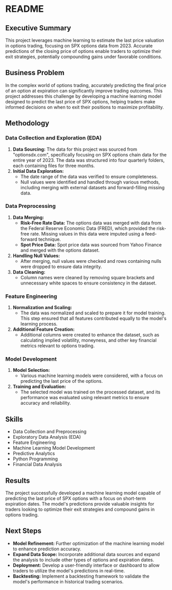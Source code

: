 
# README

## Executive Summary
This project leverages machine learning to estimate the last price valuation in options trading, focusing on SPX options data from 2023. Accurate predictions of the closing price of options enable traders to optimize their exit strategies, potentially compounding gains under favorable conditions.

## Business Problem
In the complex world of options trading, accurately predicting the final price of an option at expiration can significantly improve trading outcomes. This project addresses this challenge by developing a machine learning model designed to predict the last price of SPX options, helping traders make informed decisions on when to exit their positions to maximize profitability.

## Methodology

### Data Collection and Exploration (EDA)
1. **Data Sourcing:** The data for this project was sourced from "optionsdx.com", specifically focusing on SPX options chain data for the entire year of 2023. The data was structured into four quarterly folders, each containing files for three months.
2. **Initial Data Exploration:**
   - The date range of the data was verified to ensure completeness.
   - Null values were identified and handled through various methods, including merging with external datasets and forward-filling missing data.

### Data Preprocessing
1. **Data Merging:**
   - **Risk-Free Rate Data:** The options data was merged with data from the Federal Reserve Economic Data (FRED), which provided the risk-free rate. Missing values in this data were imputed using a feed-forward technique.
   - **Spot Price Data:** Spot price data was sourced from Yahoo Finance and merged with the options dataset.
2. **Handling Null Values:**
   - After merging, null values were checked and rows containing nulls were dropped to ensure data integrity.
3. **Data Cleaning:**
   - Column names were cleaned by removing square brackets and unnecessary white spaces to ensure consistency in the dataset.

### Feature Engineering
1. **Normalization and Scaling:**
   - The data was normalized and scaled to prepare it for model training. This step ensured that all features contributed equally to the model's learning process.
2. **Additional Feature Creation:**
   - Additional columns were created to enhance the dataset, such as calculating implied volatility, moneyness, and other key financial metrics relevant to options trading.

### Model Development
1. **Model Selection:**
   - Various machine learning models were considered, with a focus on predicting the last price of the options.
2. **Training and Evaluation:**
   - The selected model was trained on the processed dataset, and its performance was evaluated using relevant metrics to ensure accuracy and reliability.

## Skills
- Data Collection and Preprocessing
- Exploratory Data Analysis (EDA)
- Feature Engineering
- Machine Learning Model Development
- Predictive Analytics
- Python Programming
- Financial Data Analysis

## Results
The project successfully developed a machine learning model capable of predicting the last price of SPX options with a focus on short-term expiration dates. The model's predictions provide valuable insights for traders looking to optimize their exit strategies and compound gains in options trading.

## Next Steps
- **Model Refinement:** Further optimization of the machine learning model to enhance prediction accuracy.
- **Expand Data Scope:** Incorporate additional data sources and expand the analysis to include other types of options and expiration dates.
- **Deployment:** Develop a user-friendly interface or dashboard to allow traders to utilize the model's predictions in real-time.
- **Backtesting:** Implement a backtesting framework to validate the model's performance in historical trading scenarios.
